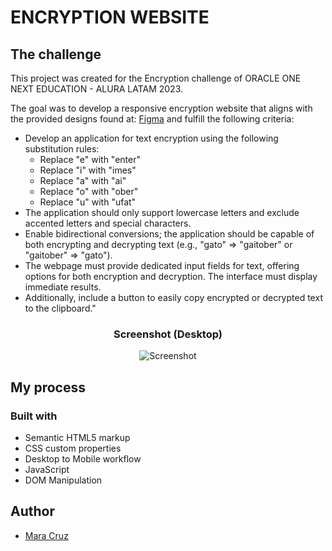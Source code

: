 # ENCRYPTION WEBSITE

## The challenge

This project was created for the Encryption challenge of ORACLE ONE NEXT EDUCATION - ALURA LATAM 2023.

The goal was to develop a responsive encryption website that aligns with the provided designs found at: [Figma](https://www.figma.com/file/trP3p5nEh7XUyB3n2bomjP/Alura-Challenge---Desaf%C3%ADo-1---L%C3%B3gica) and fulfill the following criteria:

- Develop an application for text encryption using the following substitution rules:
  <ul>
    <li> Replace "e" with "enter"</li>
    <li> Replace "i" with "imes"</li>
    <li> Replace "a" with "ai"</li>
    <li> Replace "o" with "ober"</li>
    <li> Replace "u" with "ufat"</li>
  </ul>
- The application should only support lowercase letters and exclude accented letters and special characters.
- Enable bidirectional conversions; the application should be capable of both encrypting and decrypting text (e.g., "gato" => "gaitober" or "gaitober" => "gato").
- The webpage must provide dedicated input fields for text, offering options for both encryption and decryption. The interface must display immediate results.
- Additionally, include a button to easily copy encrypted or decrypted text to the clipboard."

### <p align="center">**Screenshot (Desktop)**</p>
<p align="center"><img src="https://snipboard.io/zxVPE8.jpg" alt="Screenshot" /></p>

## My process

### Built with

- Semantic HTML5 markup
- CSS custom properties
- Desktop to Mobile workflow
- JavaScript
- DOM Manipulation

## Author

- [Mara Cruz](https://github.com/Mara-Cruz)